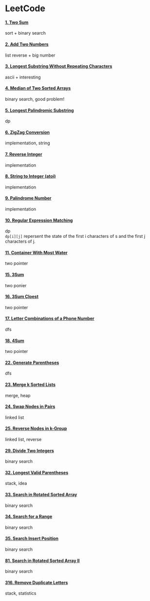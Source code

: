LeetCode
====

#### [1. Two Sum](https://leetcode.com/problems/two-sum/)  
sort + binary search  


#### [2. Add Two Numbers](https://leetcode.com/problems/add-two-numbers/)  
list reverse + big number


#### [3. Longest Substring Without Repeating Characters](https://leetcode.com/problems/longest-substring-without-repeating-characters/)  
ascii + interesting

#### [4. Median of Two Sorted Arrays](https://leetcode.com/problems/median-of-two-sorted-arrays/)
binary search, good problem!

#### [5. Longest Palindromic Substring](https://leetcode.com/problems/longest-palindromic-substring/)  
dp

#### [6. ZigZag Conversion](https://leetcode.com/problems/zigzag-conversion/)
implementation, string

#### [7. Reverse Integer](https://leetcode.com/problems/reverse-integer/)
implementation

#### [8. String to Integer (atoi)](https://leetcode.com/problems/string-to-integer-atoi/)
implementation

#### [9. Palindrome Number](https://leetcode.com/problems/palindrome-number/)
implementation

#### [10. Regular Expression Matching](https://leetcode.com/problems/regular-expression-matching/)  
dp   
`dp[i][j]` repersent the state of the first i characters of s and the first j characters of j.   

#### [11. Container With Most Water](https://leetcode.com/problems/container-with-most-water/)  
two pointer  

#### [15. 3Sum](https://leetcode.com/problems/3sum/)  
two ponier  

#### [16. 3Sum Cloest](https://leetcode.com/problems/3sum-closest/)  
two pointer  

#### [17. Letter Combinations of a Phone Number](https://leetcode.com/problems/letter-combinations-of-a-phone-number/)  
dfs  

#### [18. 4Sum](https://leetcode.com/problems/4sum/)  
two pointer  

#### [22. Generate Parentheses](https://leetcode.com/problems/generate-parentheses/)  
dfs  

#### [23. Merge k Sorted Lists](https://leetcode.com/problems/merge-k-sorted-lists/)  
merge, heap  

#### [24. Swap Nodes in Pairs](https://leetcode.com/problems/swap-nodes-in-pairs/)  
linked list  

#### [25. Reverse Nodes in k-Group](https://leetcode.com/problems/reverse-nodes-in-k-group/)  
linked list, reverse  

#### [29. Divide Two Integers](https://leetcode.com/problems/divide-two-integers/)  
binary search  

#### [32. Longest Valid Parentheses](https://leetcode.com/problems/longest-valid-parentheses/)  
stack, idea  

#### [33. Search in Rotated Sorted Array](https://leetcode.com/problems/search-in-rotated-sorted-array/)  
binary search    

#### [34. Search for a Range](https://leetcode.com/problems/search-for-a-range/)  
binary search  

#### [35. Search Insert Position](https://leetcode.com/problems/search-insert-position/)  
binary search  

#### [81. Search in Rotated Sorted Array II](https://leetcode.com/problems/search-in-rotated-sorted-array-ii/)  
binary search  

#### [316. Remove Duplicate Letters](https://leetcode.com/problems/remove-duplicate-letters/)  
stack, statistics  
